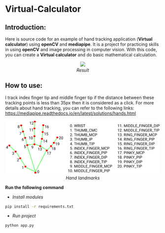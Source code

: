 # Virtual-Calculator
## Introduction:
Here is source code for an example of hand tracking application (**Virtual calculator**) using **openCV** and **mediapipe**. It is a project for practicing skills in using **openCV** and image processing in computer vision. With this code, you can create a **Virtual calculator** and do basic mathematical calculation.
<p align="center">
  <img src="./result/result.gif" width=600><br/>
  <i>Result</i>
</p>

## How to use:
I track index finger tip and middle finger tip if the distance between these tracking points is less than 35px then it is considered as a click. For more details about hand tracking, you can refer to the following links: https://mediapipe.readthedocs.io/en/latest/solutions/hands.html
<p align="center">
  <img src="./result/hand_landmarks.png" width=600><br/>
  <i>Hand landmarks</i>
</p>

**Run the following command**
* *Install modules*
```bash
pip install -r requirements.txt
```
* *Run project*
```bash
python app.py
```
